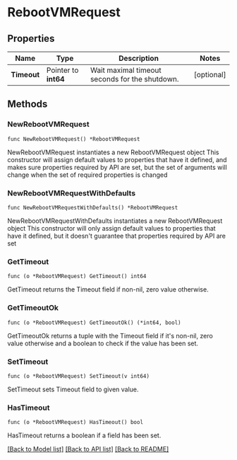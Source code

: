 # RebootVMRequest

## Properties

Name | Type | Description | Notes
------------ | ------------- | ------------- | -------------
**Timeout** | Pointer to **int64** | Wait maximal timeout seconds for the shutdown. | [optional] 

## Methods

### NewRebootVMRequest

`func NewRebootVMRequest() *RebootVMRequest`

NewRebootVMRequest instantiates a new RebootVMRequest object
This constructor will assign default values to properties that have it defined,
and makes sure properties required by API are set, but the set of arguments
will change when the set of required properties is changed

### NewRebootVMRequestWithDefaults

`func NewRebootVMRequestWithDefaults() *RebootVMRequest`

NewRebootVMRequestWithDefaults instantiates a new RebootVMRequest object
This constructor will only assign default values to properties that have it defined,
but it doesn't guarantee that properties required by API are set

### GetTimeout

`func (o *RebootVMRequest) GetTimeout() int64`

GetTimeout returns the Timeout field if non-nil, zero value otherwise.

### GetTimeoutOk

`func (o *RebootVMRequest) GetTimeoutOk() (*int64, bool)`

GetTimeoutOk returns a tuple with the Timeout field if it's non-nil, zero value otherwise
and a boolean to check if the value has been set.

### SetTimeout

`func (o *RebootVMRequest) SetTimeout(v int64)`

SetTimeout sets Timeout field to given value.

### HasTimeout

`func (o *RebootVMRequest) HasTimeout() bool`

HasTimeout returns a boolean if a field has been set.


[[Back to Model list]](../README.md#documentation-for-models) [[Back to API list]](../README.md#documentation-for-api-endpoints) [[Back to README]](../README.md)


